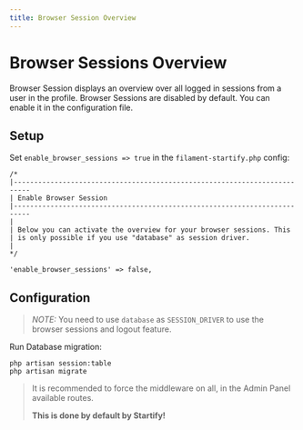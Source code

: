 ```yaml
---
title: Browser Session Overview
---
```


# Browser Sessions Overview

Browser Session displays an overview over all logged in sessions from a user in the profile.
Browser Sessions are disabled by default. You can enable it in the configuration file.

## Setup 

Set `enable_browser_sessions => true` in the ``filament-startify.php`` config:

```php:no-line-numbers
/*
|--------------------------------------------------------------------------
| Enable Browser Session
|--------------------------------------------------------------------------
|
| Below you can activate the overview for your browser sessions. This
| is only possible if you use "database" as session driver.
|
*/

'enable_browser_sessions' => false,

```
 
## Configuration

>*NOTE:* You need to use ``database`` as ``SESSION_DRIVER`` to use the 
> browser sessions and logout feature.

Run Database migration:
```bash:no-line-numbers
php artisan session:table
php artisan migrate
```


>It is recommended to force the middleware on all, in the Admin Panel 
available routes.
> 
>**This is done by default by Startify!**

